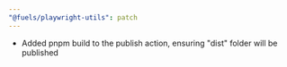 ```yaml
---
"@fuels/playwright-utils": patch
---
```


- Added pnpm build to the publish action, ensuring "dist" folder will be published
